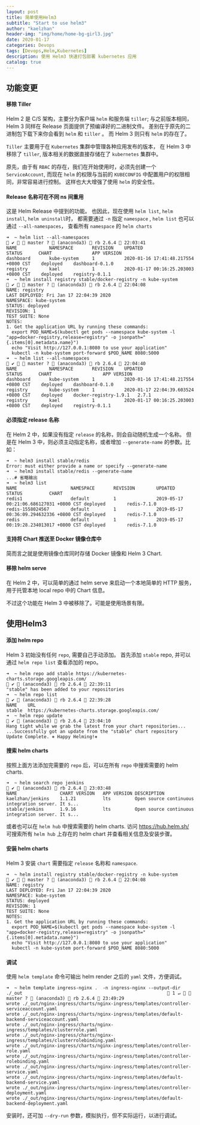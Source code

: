 ```yaml
---
layout: post
title: 简单使用Helm3
subtitle: "Start to use helm3"
author: "kaelzhan"
header-img: "img/home/home-bg-girl3.jpg"
date: 2020-01-17
categories: Devops
tags: [Devops,Helm,Kubernetes]
description: 使用 Helm3 快速打包部署 kubernetes 应用
catalog: true
---
```



## 功能变更

#### 移除 Tiller

Helm 2 是 C/S 架构，主要分为客户端 `helm` 和服务端 `tiller`; 
与之前版本相同，Helm 3 同样在 Release 页面提供了预编译好的二进制文件。
差别在于原先的二进制包下载下来你会看到 `helm` 和 `tiller` 。
而 Helm 3 则只有 `helm` 的存在了。

`Tiller` 主要用于在 `Kubernetes` 集群中管理各种应用发布的版本，
在 Helm 3 中移除了 `tiller`, 版本相关的数据直接存储在了 `kubernetes` 集群中。

原先，由于有 `RBAC` 的存在，我们在开始使用时，必须先创建一个 `ServiceAccount`, 
而现在 `helm` 的权限与当前的 `KUBECONFIG` 中配置用户的权限相同，非常容易进行控制。
这样也大大增强了使用 `helm` 的安全性。

#### Release 名称可在不同 ns 间重用

这是 Helm Release 中提到的功能。
也因此，现在使用 `helm list`, `helm install`, `helm uninstall`时，
都需要通过 `-n` 指定 `namespace` , `helm list` 也可以通过 `--all-namespaces`，
查看所有 `namespace` 的 `helm charts`
```
➜  ~ helm list --all-namespaces                                                                                                       ✔   master ?  (anaconda3)  rb 2.6.4  22:03:41
NAME         	NAMESPACE    	REVISION	UPDATED                             	STATUS  	CHART              	APP VERSION
dashboard    	kube-system  	1       	2020-01-16 17:41:48.217554 +0800 CST	deployed	dashboard-0.1.0
registry     	kael         	1       	2020-01-17 00:16:25.203003 +0800 CST	deployed	registry-0.1.1
➜  ~ helm install registry stable/docker-registry -n kube-system                                                                      ✔   master ?  (anaconda3)  rb 2.6.4  22:04:08
NAME: registry
LAST DEPLOYED: Fri Jan 17 22:04:39 2020
NAMESPACE: kube-system
STATUS: deployed
REVISION: 1
TEST SUITE: None
NOTES:
1. Get the application URL by running these commands:
  export POD_NAME=$(kubectl get pods --namespace kube-system -l "app=docker-registry,release=registry" -o jsonpath="{.items[0].metadata.name}")
  echo "Visit http://127.0.0.1:8080 to use your application"
  kubectl -n kube-system port-forward $POD_NAME 8080:5000
➜  ~ helm list --all-namespaces                                                                                                       ✔   master ?  (anaconda3)  rb 2.6.4  22:04:40
NAME         	NAMESPACE    	REVISION	UPDATED                             	STATUS  	CHART                	APP VERSION
dashboard    	kube-system  	1       	2020-01-16 17:41:48.217554 +0800 CST	deployed	dashboard-0.1.0
registry     	kube-system  	1       	2020-01-17 22:04:39.603524 +0800 CST	deployed	docker-registry-1.9.1	2.7.1
registry     	kael         	1       	2020-01-17 00:16:25.203003 +0800 CST	deployed	registry-0.1.1
```

#### 必须指定 release 名称

在 Helm 2 中，如果没有指定 `release` 的名称，则会自动随机生成一个名称。
但是在 Helm 3 中，则必须主动指定名称，或者增加 `--generate-name` 的参数。比如：

```
➜  ~ helm3 install stable/redis
Error: must either provide a name or specify --generate-name
➜  ~ helm3 install stable/redis --generate-name
...# 省略输出
➜  ~ helm3 list
NAME                    NAMESPACE       REVISION        UPDATED                                 STATUS          CHART
redis1                  default         1               2019-05-17 00:21:06.686127031 +0800 CST deployed        redis-7.1.0
redis-1558024567        default         1               2019-05-17 00:36:09.294632336 +0800 CST deployed        redis-7.1.0
redis                   default         1               2019-05-17 00:19:28.234013017 +0800 CST deployed        redis-7.1.0

```

#### 支持将 Chart 推送至 Docker 镜像仓库中
简而言之就是使用镜像仓库同时存储 Docker 镜像和 Helm 3 Chart.

#### 移除 helm serve
在 Helm 2 中，可以简单的通过 helm serve 来启动一个本地简单的 HTTP 服务，
用于托管本地 local repo 中的 Chart 信息。

不过这个功能在 Helm 3 中被移除了。可能是使用场景有限。

## 使用Helm3

#### 添加 helm repo 
Helm 3 初始没有任何 `repo`, 需要自己手动添加。
首先添加 `stable` repo, 并可以通过 `helm repo list` 查看添加的 repo。
```shell
➜  ~ helm repo add stable https://kubernetes-charts.storage.googleapis.com/                                                                                                                            ✔  (anaconda3)  rb 2.6.4  22:39:11
"stable" has been added to your repositories
➜  ~ helm repo list                                                                                                                                                                                    ✔  (anaconda3)  rb 2.6.4  22:39:28
NAME  	URL
stable	https://kubernetes-charts.storage.googleapis.com/
➜  ~ helm repo update                                                                                                                                                                                  ✔  (anaconda3)  rb 2.6.4  23:04:10
Hang tight while we grab the latest from your chart repositories...
...Successfully got an update from the "stable" chart repository
Update Complete. ⎈ Happy Helming!⎈
```

#### 搜索 helm charts
按照上面方法添加完需要的 `repo` 后，可以在所有 `repo` 中搜索需要的 helm charts.
```
➜  ~ helm search repo jenkins                                                                                                                                                                          ✔  (anaconda3)  rb 2.6.4  23:03:48
NAME            	CHART VERSION	APP VERSION	DESCRIPTION
kaelzhan/jenkins	1.1.21       	lts        	Open source continuous integration server. It s...
stable/jenkins  	1.9.16       	lts        	Open source continuous integration server. It s...
```
或者也可以在 `helm hub` 中搜索需要的 helm charts. 
访问 https://hub.helm.sh/ 可搜索所有 `helm hub` 上存在的 helm chart 并查看相关信息及安装步骤。

#### 安装 helm charts
Helm 3 安装 `chart` 需要指定 `release` 名称和 `namespace`.
```
➜  ~ helm install registry stable/docker-registry -n kube-system                                                                      ✔   master ?  (anaconda3)  rb 2.6.4  22:04:08
NAME: registry
LAST DEPLOYED: Fri Jan 17 22:04:39 2020
NAMESPACE: kube-system
STATUS: deployed
REVISION: 1
TEST SUITE: None
NOTES:
1. Get the application URL by running these commands:
  export POD_NAME=$(kubectl get pods --namespace kube-system -l "app=docker-registry,release=registry" -o jsonpath="{.items[0].metadata.name}")
  echo "Visit http://127.0.0.1:8080 to use your application"
  kubectl -n kube-system port-forward $POD_NAME 8080:5000
```

#### 调试
使用 `helm template` 命令可输出 helm render 之后的 `yaml` 文件，方便调试。
```
➜  ~ helm template ingress-nginx .  -n ingress-nginx --output-dir ./_out                                                       1 ↵   master ?  (anaconda3)  rb 2.6.4  23:49:29
wrote ./_out/nginx-ingress/charts/nginx-ingress/templates/controller-serviceaccount.yaml
wrote ./_out/nginx-ingress/charts/nginx-ingress/templates/default-backend-serviceaccount.yaml
wrote ./_out/nginx-ingress/charts/nginx-ingress/templates/clusterrole.yaml
wrote ./_out/nginx-ingress/charts/nginx-ingress/templates/clusterrolebinding.yaml
wrote ./_out/nginx-ingress/charts/nginx-ingress/templates/controller-role.yaml
wrote ./_out/nginx-ingress/charts/nginx-ingress/templates/controller-rolebinding.yaml
wrote ./_out/nginx-ingress/charts/nginx-ingress/templates/controller-service.yaml
wrote ./_out/nginx-ingress/charts/nginx-ingress/templates/default-backend-service.yaml
wrote ./_out/nginx-ingress/charts/nginx-ingress/templates/controller-deployment.yaml
wrote ./_out/nginx-ingress/charts/nginx-ingress/templates/default-backend-deployment.yaml
```
安装时，还可加 `--dry-run` 参数，模拟执行，但不实际运行，以进行调试。


